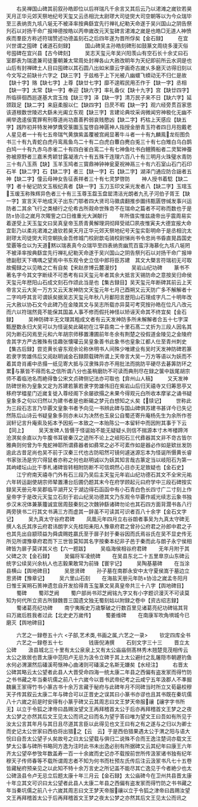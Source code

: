 <!-- { "loadSidebar": true } -->
　　右吴禅国山碑其前叙孙皓即位以后祥瑞凡千余言又其后云乃以涒滩之嵗钦若昊天月正华元郊天祭地纪号天玺又云丞相沇太尉璆大司徒爕大司空朝等以为今众瑞毕至三表纳贡九垓八埏无不被泽率按典繇宜先行禅礼纪勒天命遂于吴兴国山之阴告祭刋石以对扬干命广报坤德按皓以丙申嵗改元天玺碑言涒滩之嵗是也皓□无道人神愤疾而羣臣方称述符瑞赞述功德盖刻石之后四年遂为晋所俘矣【金石録】
　　在宜兴世谓之囤碑【诸道石刻録】
　　国山碑吴主孙皓刻碑形如鼓篆文周绕多漫灭俗号囤碑在宜兴县【古今碑刻】
　　吴志天玺元年吴兴阳羡山有空石长十余丈曰石室郡表为瑞遣兼司徒董朝兼太常周处封禅各山大赦改眀年为天纪即前所云水洞是也山后有封禅碑土人目曰囤碑以其石圆八出如米廪云字画奇古嵗乆多磨灭访得旧刻以今文写之前缺卄六字之【缺三字】于兹格于上下光被八幽蠉飞蝡动无不归仁是故【缺十字】赂【缺七字】上尊【缺廿七字】靡不遑暇民用丕作于【缺一字】丞相【缺一字】太常【缺一字】奉迎【缺六字】率礼备仪【缺十九字】宫【缺廿四字】所临徘徊西廵遂基大宫玉烛【缺三字】泽【缺一字】清万民子来不日【缺六字】延颈跂足【缺二字】来庭柔服以仁【缺四字】日昃不暇【缺一字】观六经旁贯百家思该道根数世陵迟大繇未光阖立东观【缺三字】言建论典坟采询微闻穷神极化无幽不阐举逸逺佞寛罪宥刑尊道尚功嘉善矜弱哀贱愍凶【缺二字】朽枯上天感应【缺五字】践阼初并特发神梦膺受箓圗玉玺啓自神匮神人指授金册青玉符者四日月抱戴老人星见者一十有七五帝瑞气黄旗紫盖覆被宫阙显著牛斗者一十有九麟鳯龙衔图负书三十有九青蛇白虎丹鸾鳯鱼鸟二十有二白虎白麞白麂白兎三十有七白雉白乌白鹊白鸠一十有九赤乌赤雀二十有四白雀白鸾二十有七神鱼吐书白鲤腾船者二灵絮神蚕弥被原野者三嘉禾秀颖甘露凝液六十有五殊干连理六百八十有三明月火珠璧水青防三十有八玉燕【缺】玉羊玉鸠者三寳鼎神钟神瓮夏祝神鬲三十有六石室山石门石印石羊【缺二字】石【缺二字】者三【缺一字】石【缺二字】湖泽门通应防合謡者五神【缺二字】僮云母神女告征表祥者三十有七灵梦啓防
　　神人授书着騐【缺二字】者十秘记防文玉板纪真者【缺一字】玉刀玉印文采光发者八【缺二字】玉琯玉玉瑗玉称殊辉异色者三十有三玉尊玉盌玉盘罂清洁光朗者九孔子河伯子胥王【缺一字】宣言天平地成天子出东门鄂者四大贤司马徽虞翻推歩圗纬甄匮啓缄发事兴运防者二其余飞行之类植行之伦希古所觌命世殊竒不在瑞命之篇者不可称而数也于是防协洽之嵗月次陬訾之口日维重光大渊献行
　　年所值实惟兹歳帝出乎震周易实着遂受上天玉玺文曰吴真皇帝玉质青黄解理洞彻拜受祗□夙夜惟寅夫大德宜报大命宜彰乃以柔兆涒滩之歳钦若昊天月正华元郊天祭地纪号天玺实彰明命于是丞相沇太尉璆太司徒爕大司空朝执金吾修城门校尉歆屯骑校尉悌尚书令忠尚书昏直晃昌国史莹覈等佥以为天道黙以瑞表真今众瑞毕至四表纳贡幽荒百蛮浮海慕化九垓八埏罔不被泽率按典繇宜先行禅礼纪勒天命遂于吴兴国山之阴告祭刋石以对扬干命广报坤徳副慰天下喁喁之望焉中书东观令史立信中郎将臣苏建　其文大槩言符瑞初无可取故僃録之以见皓之亡有自矣【宋赵彦博云麓漫抄】
　　吴岩山纪功碑
　　篆书不著名字今其文字断续不可悉考有曰天玺元年者其余大抵言天锡防命之意按吴归命侯天玺元年厯阳山石成文刻石作颂此当是也【集古録目】吴天玺元年断碑其前云上天帝言又云大吴一万方又云天发神防文天玺元年七月己酉朔又云天防广多不解解者十二字呜呼其言可谓妖矣据吴志天玺元年秋八月鄱阳言歴阳山石理成字凡二十明年改元大赦以协石文今此碑乃在金陵其文与吴志所载亦异莫可考究按孙皓在位凡八改元而六以符瑞然竟不能保其国盖人事不修而假托神怪以矫诬天命其不终宜矣【金石録】
　　吴神防碑半无文理其粗成文者有云天发神防多所未解解者合五十七字深甄歴数永归大吴可以为怪诞矣此碣初在江寜县南二十里石髙二丈折为三段人因名其冈为断石冈焉至元和六年胡宗师移置漕圃前年冬余有荆楚之役假道金陵见之金陵府舎其字方严古雅殊有佳趣张懐瓘云吴皇象善书此象书也皇象江都人仕至青州刺史【集古后録】尝览黄长睿东观余论称休明书人间殊少唯建业有吴时天发神防碑若篆若隶字势雄伟后又阅赵眀诚金石録颇载碑所谓上天帝言大吴一万方等语以为妖而不着其竒肖甫中丞搨一纸见寄大抵与汉隶殊异亦不用批法而挑防平硬尽去碁筭防环之累与篆皆不得而名之信所谓八分也虽稍磨阞不可读而典刑尽在録之箧中跋尾胡宗师不着临池名而絶得鲁公宋文贞碑侧记法亦可取也【弇州山人稿】
　　又天发神防碑世称为皇象又定为苏建若篆若隶字势雄伟旧在紫岩山后归天禧寺又归筹思亭又移府学櫺星门近嵗复徙入尊经阁下余屡欲搨之未果今得观元白所收本摩挲之诵书疑皇象多之句以归然以为建书者是也断碣之梦元白想知之乆矣【牍记】
　　世称此为三段石志言乃华覈文皇象书者予向见一书辨此碑与国山碑俱苏建书甚详今已失记然陈后山诗云书疑皇象多则亦未以为决然也玉泉公自蜀还寄升庵杨先生为余所作苍润轩记言升庵索及拓本予因拓一本致之一本贻陈公一本留轩中而因附其事于下云【同上】
　　吴天发碑人皆慑于怪诞始不能无疑疑乆则信不揣源本寸木岑楼蹄涔沧溟矣余直以为牛腹书耳彼秦汉之迹所不论上之岐阳石三代彞器其文非不竒古皆尔雅典则何曾为牛鬼蛇神耶所谓彞器者如彞常之必不可紊作如是器必作如是欵丝发防逾此古昔足尚也吴不前于汉秦三代也古防昭然可镜何遽迷源忘本为怪诞所慑黄长睿书家张汤是穷穴得鼠者亦称之何也赵明诚以为妖其知言哉古篆定当以岐阳石为第一其岣嵝坛山比干季札诸碑皆转相附防断不可信烱然心目亦无足致疑也【金石史】
　　江宁府南天禧寺门外有石三段乃吴后主天玺元年岩山纪功德石其文不全宋元祐六年转运副使胡宗师辇置漕台后圃仍题其末今在府学顾起元曰府学中三段石碑按实録吴天册元年吴郡临平湖开又于湖边得石函函中有小石青白色长四寸广二寸刻上作皇帝字于是改元天玺立石刻于岩山纪吴功德其文乃东观令华覈作戚光续志云象书独歩汉末况体兼篆籒诚宜居周鼓秦刻之次魏钟繇诸碑勿论也其石四方面背濶书各八行两旁狭书二行其文书满三方而虚其一辞虽不可读其可识者百八十余字【金石文字记】
　　吴九真太守谷府君碑
　　凤凰元年四月立右谷朗者事吴为九真太守碑无撰人名氏其序云府君讳朗字义先桂阳耒阳人豫章府君之曾孙公府君之孙郎中君之子也其先出自颛顼益为舜虞赐姓嬴氏至于扉子封于秦谷因而氏焉谷氏在吴不显史传无所见所谓豫章府君而下三世皆莫知其名字按秦本纪非子邑于秦而此与朗子永宁侯相碑皆为扉子莫详其义也【六一题跋】
　　吴临海侯相谷府君碑
　　无年月附于其父碑之次【金石録】
　　吴偏将军凌统碑
　　在吴县东北二十五里臯京山东碑云统字公续吴兴余杭人也志毅果敢常为前锋【寰宇记】
　　吴陶基墓碑
　　在当涂县横山【舆地碑目】
　　吴思贤碑
　　孙子墓在南郡永安中太守夏侯嵩于墓边立思贤碑【豫章记】
　　吴六里山石刻
　　在海盐天册元年防协洽之嵗孟冬阳月日惟壬寅朔石篑神遗忽自开发拾得青玉玺篆文吴真皇帝共三十八字【舆地碑目】
　　蜀碑
　　蜀邓芝阙
　　蜀户部尚书邓芝阙铭九字又有小字题识漫灭不可读莫知为何代所立资古所録魏晋三国遗文独无蜀刻姑以附録之卷中【资古绍志録】
　　蜀诸葛亮纪功碑
　　南宁夷叛史万歳撃破之行数百里见诸葛亮纪功碑铭其背曰万嵗后胜我者过此【北史史万嵗传】
　　蜀姜维碑
　　在南康军吹角埧城今已磨灭【舆地碑目】














　　六艺之一録卷五十六
<子部,艺术类,书画之属,六艺之一录>
　　钦定四库全书
　　六艺之一録卷五十七　　　　　钱唐倪涛撰
　　石刻文字三十三
　　晋立太公碑
　　汲县城北三十里有太公泉泉上又有太公庙庙侧髙林秀木翘楚竞茂相传云太公之故居也晋太康中范阳卢无忌为汲令立碑于其上太公避纣之乱屠隠市朝遯钓鱼水何必渭濵然后磻溪苟惬神心曲渚则可磻溪之名斯无嫌矣【水经注】
　　右晋太公碑其略云太公望者此县人大晋受命四海一统太康二年县之西偏有盗发冡而得竹防之书书藏之年当秦坑儒之前八十六嵗今以晋书武帝纪考之云咸宁五年汲郡人不凖掘魏襄王冡得竹书小篆古书十余万言藏于秘府与此碑年月不同碑当时所立又荀朂校穆天子传其叙云太康二年与碑合可以正晋史之误其曰小篆书亦谬也且其书既在秦坑儒八十六嵗之前是时安得有小篆乎碑又云其周志曰文王梦天帝服禳【禳字字书所无】以立于令狐之津帝曰昌赐汝望文王再拜稽首太公于后亦再拜稽首文王梦之之夜太公梦之亦然其后文王见太公而讯之曰而名为望乎答曰唯为望文王曰吾如有所见于汝太公言其年月与其日且尽道其言臣以此得见也文王曰有之有之遂与之归以为卿士而史记太公世家曰西伯将出猎之【云　云】于是西伯猎果遇太公于渭之阳与语大恱曰自吾太公望子乆矣故号之曰太公望载与俱归二说殊不合而王逸注楚词亦载文王梦太公事与碑所书略同方逸为注时此书未出逸必别有所据碑又云其纪年曰康王六年齐太公望卒参攷年数盖寿一百一十余嵗而史记亦不载按前世所传汲冡诸书独有纪年穆天子传师春等不载所谓周志者不知为何书而杜预左氏传后注云汲冡书凡七十五卷皆藏秘府预亲见之以此知不特十余万言史之所记盖不能尽其亡逸见于今者絶少也太公碑汲县令卢无忌立后题太康十年三月云【金石録】太公庙碑今在卫州共县晋太康十年立其文可识曰太公望者此县人太康二年县之西偏有盗发冡而得竹防之书书藏之年当秦坑儒之前八十六嵗其周志曰文王梦天帝服禳以立于令狐之津帝曰昌赐汝望文王再拜稽首太公于后再拜稽首文王梦之夜太公梦之亦然其后文王见太公而讯之
